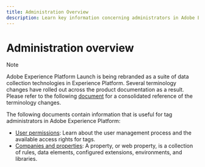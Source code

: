 ```yaml
---
title: Administration Overview
description: Learn key information concerning administrators in Adobe Experience Platform Launch.
---
```

# Administration overview

>[!NOTE]
>
>Adobe Experience Platform Launch is being rebranded as a suite of data collection technologies in Experience Platform. Several terminology changes have rolled out across the product documentation as a result. Please refer to the following [document](../../launch-term-updates.md) for a consolidated reference of the terminology changes.

The following documents contain information that is useful for tag administrators in Adobe Experience Platform:

* [User permissions](user-permissions.md): Learn about the user management process and the available access rights for tags.
* [Companies and properties](companies-and-properties.md): A property, or web property, is a collection of rules, data elements, configured extensions, environments, and libraries.
